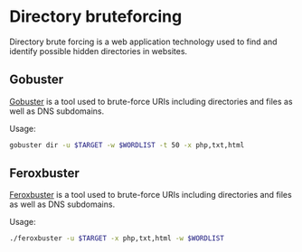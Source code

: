 # Directory bruteforcing

Directory brute forcing is a web application technology used to find and identify possible hidden directories in websites.

## Gobuster

[Gobuster](https://github.com/OJ/gobuster) is a tool used to brute-force URIs including directories and files as well as DNS subdomains.

Usage:
```bash
gobuster dir -u $TARGET -w $WORDLIST -t 50 -x php,txt,html
```

## Feroxbuster

[Feroxbuster](https://github.com/epi052/feroxbuster) is a tool used to brute-force URIs including directories and files as well as DNS subdomains.

Usage:

```bash
./feroxbuster -u $TARGET -x php,txt,html -w $WORDLIST
```
